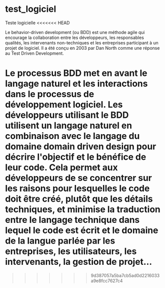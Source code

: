 # test_logiciel
Teste logicielle
<<<<<<< HEAD


Le behavior-driven development (ou BDD) est une méthode agile qui encourage la collaboration entre les développeurs, les responsables qualités, les intervenants non-techniques et les entreprises participant à un projet de logiciel. Il a été conçu en 2003 par Dan North comme une réponse au Test Driven Development.

Le processus BDD met en avant le langage naturel et les interactions dans le processus de développement logiciel. Les développeurs utilisant le BDD utilisent un langage naturel en combinaison avec le langage du domaine domain driven design pour décrire l'objectif et le bénéfice de leur code. Cela permet aux développeurs de se concentrer sur les raisons pour lesquelles le code doit être créé, plutôt que les détails techniques, et minimise la traduction entre le langage technique dans lequel le code est écrit et le domaine de la langue parlée par les entreprises, les utilisateurs, les intervenants, la gestion de projet…
=======


>>>>>>> 9d387057a5ba7cb5ad0d2216033a9e8fcc7627c4
